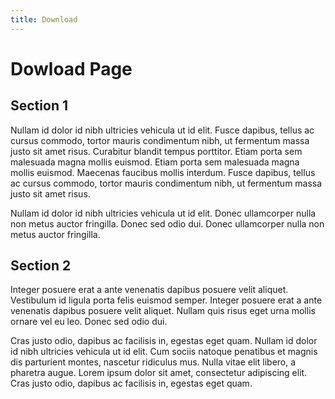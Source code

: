 ```yaml
---
title: Download
---
```


# Dowload Page


## Section 1

Nullam id dolor id nibh ultricies vehicula ut id elit. Fusce dapibus, tellus ac cursus commodo, tortor mauris condimentum nibh, ut fermentum massa justo sit amet risus. Curabitur blandit tempus porttitor. Etiam porta sem malesuada magna mollis euismod. Etiam porta sem malesuada magna mollis euismod. Maecenas faucibus mollis interdum. Fusce dapibus, tellus ac cursus commodo, tortor mauris condimentum nibh, ut fermentum massa justo sit amet risus.

Nullam id dolor id nibh ultricies vehicula ut id elit. Donec ullamcorper nulla non metus auctor fringilla. Donec sed odio dui. Donec ullamcorper nulla non metus auctor fringilla.


## Section 2

Integer posuere erat a ante venenatis dapibus posuere velit aliquet. Vestibulum id ligula porta felis euismod semper. Integer posuere erat a ante venenatis dapibus posuere velit aliquet. Nullam quis risus eget urna mollis ornare vel eu leo. Donec sed odio dui.

Cras justo odio, dapibus ac facilisis in, egestas eget quam. Nullam id dolor id nibh ultricies vehicula ut id elit. Cum sociis natoque penatibus et magnis dis parturient montes, nascetur ridiculus mus. Nulla vitae elit libero, a pharetra augue. Lorem ipsum dolor sit amet, consectetur adipiscing elit. Cras justo odio, dapibus ac facilisis in, egestas eget quam.
